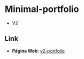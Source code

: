 # Minimal-portfolio

- V2

## Link

- **Página Web:** [v2-portfolio](https://v2-portfolio-nine.vercel.app/)
